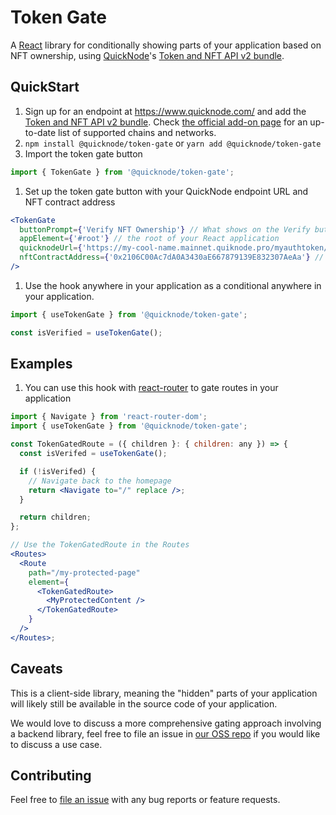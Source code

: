 # Token Gate

A [React](https://reactjs.org/) library for conditionally showing parts of your application based on NFT ownership, using [QuickNode](https://www.quicknode.com/)'s [Token and NFT API v2 bundle](https://marketplace.quicknode.com/add-on/token-and-nft-api-v2-bundle).

## QuickStart

1. Sign up for an endpoint at https://www.quicknode.com/ and add the [Token and NFT API v2 bundle](https://marketplace.quicknode.com/add-on/token-and-nft-api-v2-bundle). Check [the official add-on page](https://marketplace.quicknode.com/add-on/token-and-nft-api-v2-bundle) for an up-to-date list of supported chains and networks.
1. `npm install @quicknode/token-gate` or `yarn add @quicknode/token-gate`
1. Import the token gate button

```javascript
import { TokenGate } from '@quicknode/token-gate';
```

1. Set up the token gate button with your QuickNode endpoint URL and NFT contract address

```jsx
<TokenGate
  buttonPrompt={'Verify NFT Ownership'} // What shows on the Verify button
  appElement={'#root'} // the root of your React application
  quicknodeUrl={'https://my-cool-name.mainnet.quiknode.pro/myauthtoken/'} // Your QN endpoint
  nftContractAddress={'0x2106C00Ac7dA0A3430aE667879139E832307AeAa'} // The NFT you would like to gate
/>
```

1. Use the hook anywhere in your application as a conditional anywhere in your application.

```javascript
import { useTokenGate } from '@quicknode/token-gate';

const isVerified = useTokenGate();
```

## Examples

1. You can use this hook with [react-router](https://reactrouter.com/en/main) to gate routes in your application

```jsx
import { Navigate } from 'react-router-dom';
import { useTokenGate } from '@quicknode/token-gate';

const TokenGatedRoute = ({ children }: { children: any }) => {
  const isVerifed = useTokenGate();

  if (!isVerifed) {
    // Navigate back to the homepage
    return <Navigate to="/" replace />;
  }

  return children;
};

// Use the TokenGatedRoute in the Routes
<Routes>
  <Route
    path="/my-protected-page"
    element={
      <TokenGatedRoute>
        <MyProtectedContent />
      </TokenGatedRoute>
    }
  />
</Routes>;
```

## Caveats

This is a client-side library, meaning the "hidden" parts of your application will likely still be available in the source code of your application.

We would love to discuss a more comprehensive gating approach involving a backend library, feel free to file an issue in [our OSS repo](https://github.com/quiknode-labs/qn-oss/issues) if you would like to discuss a use case.

## Contributing

Feel free to [file an issue](https://github.com/quiknode-labs/qn-oss/issues) with any bug reports or feature requests.

